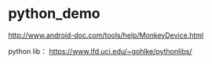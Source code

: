 # python_demo

http://www.android-doc.com/tools/help/MonkeyDevice.html

python lib：
https://www.lfd.uci.edu/~gohlke/pythonlibs/
